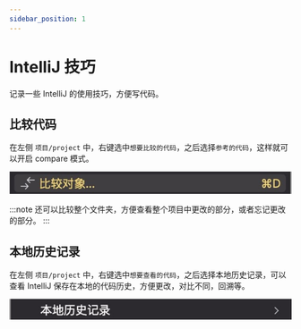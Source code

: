 ```yaml
---
sidebar_position: 1
---
```


# IntelliJ 技巧

记录一些 IntelliJ 的使用技巧，方便写代码。

## 比较代码

在左侧 `项目/project` 中，右键选中`想要比较的代码`，之后选择`参考的代码`，这样就可以开启 compare 模式。

![compare](./images/compare.jpg)

:::note
还可以比较整个文件夹，方便查看整个项目中更改的部分，或者忘记更改的部分。
:::

## 本地历史记录

在左侧 `项目/project` 中，右键选中`想要查看的代码`，之后选择本地历史记录，可以查看 IntelliJ 保存在本地的代码历史，方便更改，对比不同，回溯等。

![local history](./images/history.jpg)
